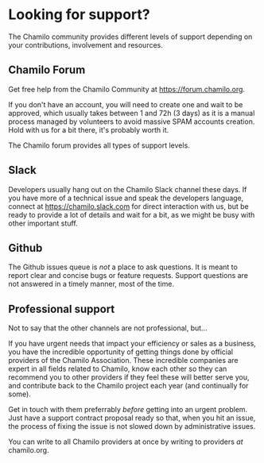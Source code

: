 # Looking for support?

The Chamilo community provides different levels of support depending on your contributions, involvement and resources.

## Chamilo Forum

Get free help from the Chamilo Community at https://forum.chamilo.org.

If you don't have an account, you will need to create one and wait to be approved, which usually takes between 1 and 72h (3 days) as it is a manual process managed by volunteers to avoid massive SPAM accounts creation. Hold with us for a bit there, it's probably worth it.

The Chamilo forum provides all types of support levels.

## Slack

Developers usually hang out on the Chamilo Slack channel these days. If you have more of a technical issue and speak the developers language, connect at https://chamilo.slack.com for direct interaction with us, but be ready to provide a lot of details and wait for a bit, as we might be busy with other important stuff.

## Github

The Github issues queue is *not* a place to ask questions. It is meant to report clear and concise bugs or feature requests. Support questions are not answered in a timely manner, most of the time.

## Professional support

Not to say that the other channels are not professional, but...

If you have urgent needs that impact your efficiency or sales as a business, you have the incredible opportunity of getting things done by official providers of the Chamilo Association. These incredible companies are expert in all fields related to Chamilo, know each other so they can recommend you to other providers if they feel these will better serve you, and contribute back to the Chamilo project each year (and continually for some).

Get in touch with them preferrably *before* getting into an urgent problem. Just have a support contract proposal ready so that, when you hit an issue, the process of fixing the issue is not slowed down by administrative issues.

You can write to all Chamilo providers at once by writing to providers _at_ chamilo.org.
